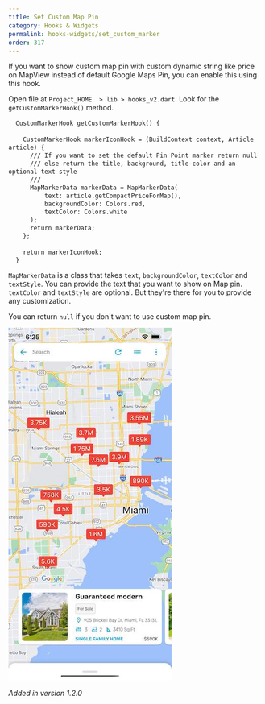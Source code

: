 ```yaml
---
title: Set Custom Map Pin
category: Hooks & Widgets
permalink: hooks-widgets/set_custom_marker
order: 317
---
```


 If you want to show custom map pin with custom dynamic string like price on MapView instead of default Google Maps Pin, you can enable this using this hook. 

Open file at `Project_HOME  > lib > hooks_v2.dart`. Look for the `getCustomMarkerHook()` method.

```
  CustomMarkerHook getCustomMarkerHook() {
    
    CustomMarkerHook markerIconHook = (BuildContext context, Article article) {
      /// If you want to set the default Pin Point marker return null
      /// else return the title, background, title-color and an optional text style
      ///
      MapMarkerData markerData = MapMarkerData(
          text: article.getCompactPriceForMap(),
          backgroundColor: Colors.red,
          textColor: Colors.white
      );
      return markerData;
    };

    return markerIconHook;
  }
```

`MapMarkerData` is a class that takes `text`, `backgroundColor`, `textColor` and `textStyle`. You can provide the text that you want to show on Map pin. `textColor` and `textStyle` are optional. But they're there for you to provide any customization.

You can return `null` if you don't want to use custom map pin.

![Map Pins Showing price](../../images/map-pin-price.jpg)

*Added in version 1.2.0*


